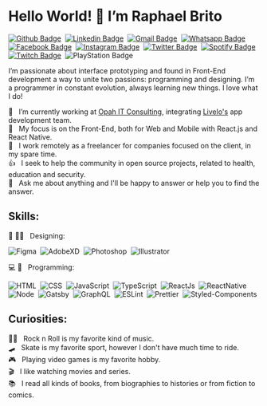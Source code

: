 # Hello World! 👋 I’m Raphael Brito

[![Github Badge](https://img.shields.io/badge/-Github-242A2D?style=flat&logo=Github&logoColor=white&link=https://github.com/RBritoX)](https://github.com/RBritoX)&nbsp;
[![Linkedin Badge](https://img.shields.io/badge/-LinkedIn-0077B5?style=flat&logo=Linkedin&logoColor=white&link=https://www.linkedin.com/in/nykollemalone)](https://www.linkedin.com/in/raphaellbrito/)&nbsp;
[![Gmail Badge](https://img.shields.io/badge/-Gmail-c5392a?style=flat&logo=Gmail&logoColor=white&link=mailto:rbritox.js@gmail.com)](mailto:rbritox.js@gmail.com)&nbsp;
[![Whatsapp Badge](https://img.shields.io/badge/-Whatsapp-2DB540?style=flat&labelColor=whatsapp&logo=whatsapp&logoColor=white&link=https://api.whatsapp.com/send?phone=5511994661413&text=Olá%20Raphael!%20Vi%20seu%20perfil%20no%20Github%20e%20gostaria%20de%20entrar%20em%20contato%20com%20você)](https://api.whatsapp.com/send?phone=5511994661413&text=Olá%20Raphael!%20Vi%20seu%20perfil%20no%20Github%20e%20gostaria%20de%20entrar%20em%20contato%20com%20você)&nbsp;
[![Facebook Badge](https://img.shields.io/badge/-Facebook-1778F2?style=flat&logo=Facebook&logoColor=white&link=https://www.facebook.com/RaphaBrito)](https://www.facebook.com/RaphaBrito)&nbsp;
[![Instagram Badge](https://img.shields.io/badge/-Instagram-BF008C?style=flat&logo=Instagram&logoColor=white&link=https://www.instagram.com/raphaellbrito)](https://www.instagram.com/raphaellbrito)&nbsp;
[![Twitter Badge](https://img.shields.io/badge/-Twitter-00acee?style=flat&logo=Twitter&logoColor=white&link=https://twitter.com/RaphaelBritoX)](https://twitter.com/RaphaelBritoX)&nbsp;
[![Spotify Badge](https://img.shields.io/badge/-Spotify-1ED561?style=flat&logo=Spotify&logoColor=white&link=https://open.spotify.com/user/raphaellbrito?si=_qP5ahrUS0aMlgefqAKJAg)](https://open.spotify.com/user/raphaellbrito?si=_qP5ahrUS0aMlgefqAKJAg)&nbsp;
[![Twitch Badge](https://img.shields.io/badge/-Twitch-9146FF?style=flat&logo=Twitch&logoColor=white&link=https://www.twitch.tv/rbritox_d20)](https://www.twitch.tv/rbritox_d20)&nbsp;
![PlayStation Badge](https://img.shields.io/badge/-PSN:_RBritoX-1057A1?style=flat&logo=PlayStation&logoColor=white)

I’m passionate about interface prototyping and found in Front-End development a way to unite two passions: programming and designing.
I’m a programmer in constant evolution, always learning new things. I love what I do!

💼 &nbsp; I’m currently working at [Opah IT Consulting](https://www.opah.com.br/), integrating [Livelo's](https://www.livelo.com.br/) app development team.<br/>
🚀 &nbsp; My focus is on the Front-End, both for Web and Mobile with React.js and React Native.<br/>
🤝 &nbsp; I work remotely as a freelancer for companies focused on the client, in my spare time.<br/>
👍 &nbsp; I seek to help the community in open source projects, related to health, education and security.<br/>
💬 &nbsp; Ask me about anything and I'll be happy to answer or help you to find the answer.<br/>

## Skills:

🎨 ✍🏼 &nbsp; Designing: <br/>

![Figma](https://img.shields.io/badge/-Figma-2C2C2C?style=flat&logoColor=fff&logo=figma)&nbsp;
![AdobeXD](https://img.shields.io/badge/-Adobe_XD-2D001F?style=flat&logoColor=fff&logo=adobe-xd)&nbsp;
![Photoshop](https://img.shields.io/badge/-Photoshop-2C2C46?style=flat&logoColor=fff&logo=adobe-photoshop)&nbsp;
![Illustrator](https://img.shields.io/badge/-Illustrator-261300?style=flat&logoColor=fff&logo=adobe-illustrator)<br/>

💻 📱 &nbsp; Programming: <br/>

![HTML](https://img.shields.io/badge/-HTML-E44D25?style=flat&logoColor=fff&logo=html5)&nbsp;
![CSS](https://img.shields.io/badge/-CSS-254DE6?style=flat&logoColor=fff&logo=css3)&nbsp;
![JavaScript](https://img.shields.io/badge/-JavaScript-FEAE32?style=flat&logoColor=fff&logo=javascript)&nbsp;
![TypeScript](https://img.shields.io/badge/-TypeScript-007ACC?style=flat&logoColor=fff&logo=typescript)&nbsp;
![ReactJs](https://img.shields.io/badge/-React.js-18BCEE?style=flat&logoColor=fff&logo=react)&nbsp;
![ReactNative](https://img.shields.io/badge/-React_Native-18BCEE?style=flat&logoColor=fff&logo=react)&nbsp;<br/>
![Node](https://img.shields.io/badge/-Node.js-5B9856?style=flat&logoColor=fff&logo=node.js)&nbsp;
![Gatsby](https://img.shields.io/badge/-Gatsb-643195?style=flat&logoColor=fff&logo=gatsby)&nbsp;
![GraphQL](https://img.shields.io/badge/-GraphQL-E034A7?style=flat&logoColor=fff&logo=graphql)&nbsp;
![ESLint](https://img.shields.io/badge/-ESLint-4B32C3?style=flat&logoColor=fff&logo=eslint)&nbsp;
![Prettier](https://img.shields.io/badge/-Prettier-EA5E5E?style=flat&logoColor=fff&logo=prettier)&nbsp;
![Styled-Components](https://img.shields.io/badge/-Styled_Components-DB9A64?style=flat&logoColor=fff&logo=styled-components)&nbsp;

## Curiosities:

🤘🏻 &nbsp; Rock n Roll is my favorite kind of music.<br/>
🛹 &nbsp; Skate is my favorite sport, however I don't have much time to ride.<br/>
🎮 &nbsp; Playing video games is my favorite hobby.<br/>
🎬 &nbsp; I like watching movies and series.<br/>
📚 &nbsp; I read all kinds of books, from biographies to histories or from fiction to comics.<br/>
